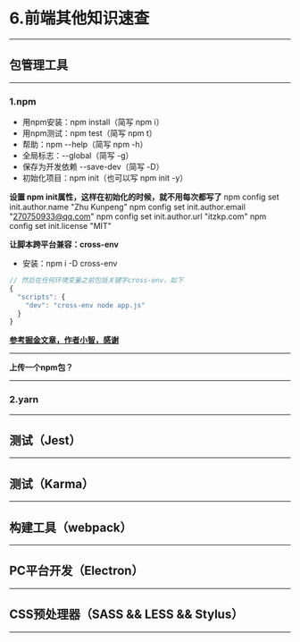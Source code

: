# 6.前端其他知识速查

---

## 包管理工具

---

### 1.npm

- 用npm安装：npm install（简写 npm i）
- 用npm测试：npm test（简写 npm t）
- 帮助：npm --help（简写 npm -h）
- 全局标志：--global（简写 -g）
- 保存为开发依赖 --save-dev（简写 -D）
- 初始化项目：npm init（也可以写 npm init -y）

**设置 npm init属性，这样在初始化的时候，就不用每次都写了**
npm config set init.author.name "Zhu Kunpeng"
npm config set init.author.email "270750933@qq.com"
npm config set init.author.url "itzkp.com"
npm config set init.license "MIT"

**让脚本跨平台兼容：cross-env**

- 安装：npm i -D cross-env

```js
// 然后在任何环境变量之前包括关键字cross-env，如下
{
  "scripts": {
    "dev": "cross-env node app.js"
  }
}
```

**[参考掘金文章，作者小智，感谢](https://juejin.im/post/5d1d40ea6fb9a07eb94fa7df#comment)**

---

**上传一个npm包？**

---

### 2.yarn

---

## 测试（Jest）

---

## 测试（Karma）

---

## 构建工具（webpack）


---

## PC平台开发（Electron）

---

## CSS预处理器（SASS && LESS && Stylus）

---